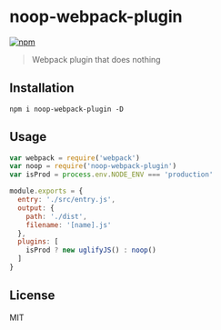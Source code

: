 # noop-webpack-plugin
[![npm](https://img.shields.io/npm/v/noop-webpack-plugin.svg)](https://www.npmjs.com/package/noop-webpack-plugin)

> Webpack plugin that does nothing

## Installation
```shell
npm i noop-webpack-plugin -D
```

## Usage
```javascript
var webpack = require('webpack')
var noop = require('noop-webpack-plugin')
var isProd = process.env.NODE_ENV === 'production'

module.exports = {
  entry: './src/entry.js',
  output: {
    path: './dist',
    filename: '[name].js'
  },
  plugins: [
    isProd ? new uglifyJS() : noop()
  ]
}
```

## License
MIT
